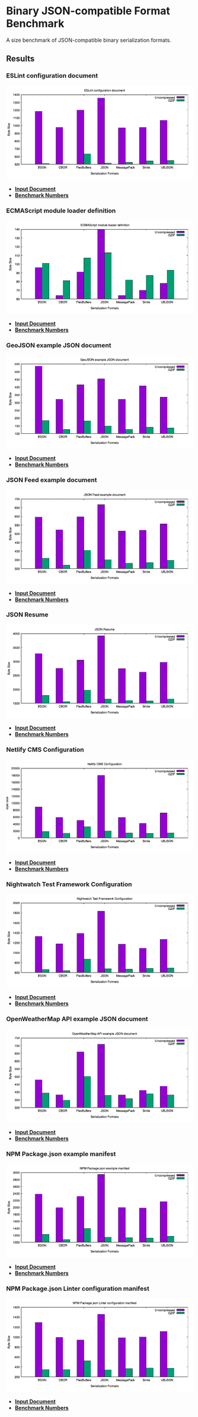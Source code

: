 Binary JSON-compatible Format Benchmark
=======================================

A size benchmark of JSON-compatible binary serialization formats.

Results
-------

### ESLint configuration document

![ESLint configuration document chart](./charts/eslintrc.png)

- [**Input Document**](benchmark/eslintrc/document.json)
- [**Benchmark Numbers**](output/eslintrc/data.dat)
  
###  ECMAScript module loader definition

![ ECMAScript module loader definition chart](./charts/esmrc.png)

- [**Input Document**](benchmark/esmrc/document.json)
- [**Benchmark Numbers**](output/esmrc/data.dat)
  
### GeoJSON example JSON document

![GeoJSON example JSON document chart](./charts/geojson.png)

- [**Input Document**](benchmark/geojson/document.json)
- [**Benchmark Numbers**](output/geojson/data.dat)
  
### JSON Feed example document

![JSON Feed example document chart](./charts/jsonfeed.png)

- [**Input Document**](benchmark/jsonfeed/document.json)
- [**Benchmark Numbers**](output/jsonfeed/data.dat)
  
### JSON Resume

![JSON Resume chart](./charts/jsonresume.png)

- [**Input Document**](benchmark/jsonresume/document.json)
- [**Benchmark Numbers**](output/jsonresume/data.dat)
  
### Netlify CMS Configuration

![Netlify CMS Configuration chart](./charts/netlify-cms.png)

- [**Input Document**](benchmark/netlify-cms/document.json)
- [**Benchmark Numbers**](output/netlify-cms/data.dat)
  
### Nightwatch Test Framework Configuration

![Nightwatch Test Framework Configuration chart](./charts/nightwatch.png)

- [**Input Document**](benchmark/nightwatch/document.json)
- [**Benchmark Numbers**](output/nightwatch/data.dat)
  
### OpenWeatherMap API example JSON document

![OpenWeatherMap API example JSON document chart](./charts/openweathermap.png)

- [**Input Document**](benchmark/openweathermap/document.json)
- [**Benchmark Numbers**](output/openweathermap/data.dat)
  
### NPM Package.json example manifest

![NPM Package.json example manifest chart](./charts/packagejson.png)

- [**Input Document**](benchmark/packagejson/document.json)
- [**Benchmark Numbers**](output/packagejson/data.dat)
  
### NPM Package.json Linter configuration manifest

![NPM Package.json Linter configuration manifest chart](./charts/packagejsonlintrc.png)

- [**Input Document**](benchmark/packagejsonlintrc/document.json)
- [**Benchmark Numbers**](output/packagejsonlintrc/data.dat)
  

